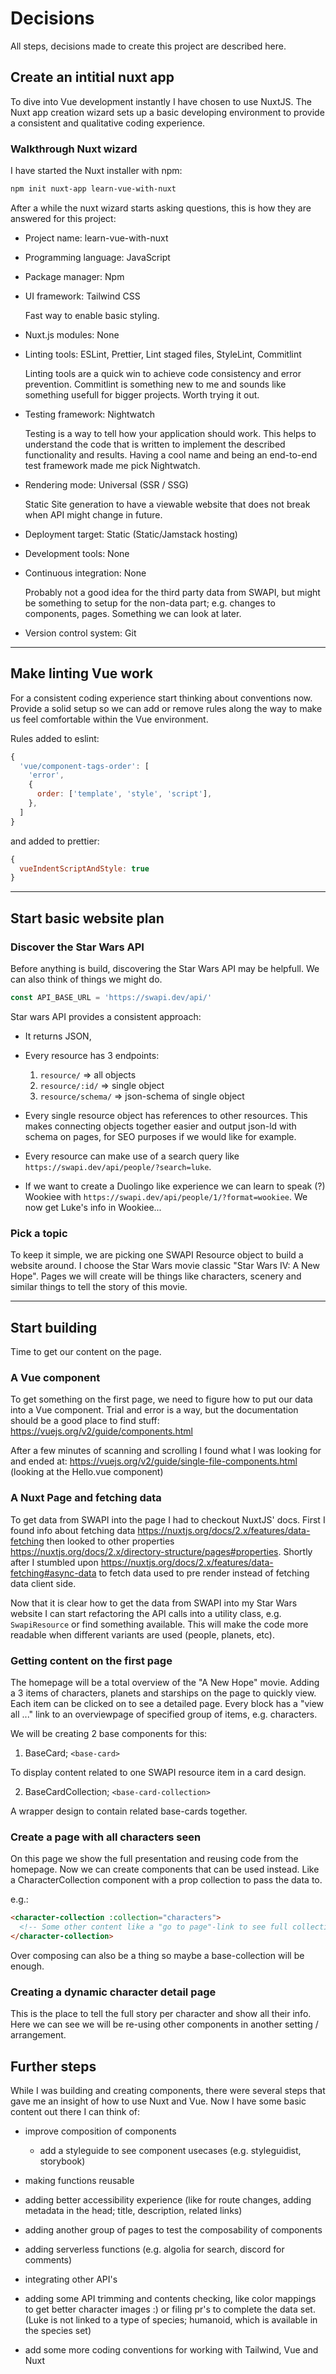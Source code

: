 # Decisions

All steps, decisions made to create this project are described here.

## Create an intitial nuxt app

To dive into Vue development instantly I have chosen to use NuxtJS. The Nuxt app creation wizard sets up a basic developing environment to provide a consistent and qualitative coding experience.

### Walkthrough Nuxt wizard

I have started the Nuxt installer with npm:

```bash
npm init nuxt-app learn-vue-with-nuxt
```

After a while the nuxt wizard starts asking questions, this is how they are answered for this project:

- Project name: learn-vue-with-nuxt
- Programming language: JavaScript
- Package manager: Npm
- UI framework: Tailwind CSS

  Fast way to enable basic styling.

- Nuxt.js modules: None

- Linting tools: ESLint, Prettier, Lint staged files, StyleLint, Commitlint

  Linting tools are a quick win to achieve code consistency and error prevention. Commitlint is something new to me and sounds like something usefull for bigger projects. Worth trying it out.

- Testing framework: Nightwatch

  Testing is a way to tell how your application should work. This helps to understand the code that is written to implement the described functionality and results. Having a cool name and being an end-to-end test framework made me pick Nightwatch.

- Rendering mode: Universal (SSR / SSG)

  Static Site generation to have a viewable website that does not break when API might change in future.

- Deployment target: Static (Static/Jamstack hosting)
- Development tools: None
- Continuous integration: None

  Probably not a good idea for the third party data from SWAPI, but might be something to setup for the non-data part; e.g. changes to components, pages. Something we can look at later.

- Version control system: Git

---

## Make linting Vue work

For a consistent coding experience start thinking about conventions now. Provide a solid setup so we can add or remove rules along the way to make us feel comfortable within the Vue environment.

Rules added to eslint:

```javascript
{
  'vue/component-tags-order': [
    'error',
    {
      order: ['template', 'style', 'script'],
    },
  ]
}
```

and added to prettier:

```javascript
{
  vueIndentScriptAndStyle: true
}
```

---

## Start basic website plan

### Discover the Star Wars API

Before anything is build, discovering the Star Wars API may be helpfull. We can also think of things we might do.

```javascript
const API_BASE_URL = 'https://swapi.dev/api/'
```

Star wars API provides a consistent approach:

- It returns JSON,

- Every resource has 3 endpoints:

  1. `resource/` => all objects
  2. `resource/:id/` => single object
  3. `resource/schema/` => json-schema of single object

- Every single resource object has references to other resources. This makes connecting objects together easier and output json-ld with schema on pages, for SEO purposes if we would like for example.

- Every resource can make use of a search query like `https://swapi.dev/api/people/?search=luke`.

- If we want to create a Duolingo like experience we can learn to speak (?) Wookiee with `https://swapi.dev/api/people/1/?format=wookiee`. We now get Luke's info in Wookiee...

### Pick a topic

To keep it simple, we are picking one SWAPI Resource object to build a website around. I choose the Star Wars movie classic "Star Wars IV: A New Hope". Pages we will create will be things like characters, scenery and similar things to tell the story of this movie.

---

## Start building

Time to get our content on the page.

### A Vue component

To get something on the first page, we need to figure how to put our data into a Vue component. Trial and error is a way, but the documentation should be a good place to find stuff: https://vuejs.org/v2/guide/components.html

After a few minutes of scanning and scrolling I found what I was looking for and ended at: https://vuejs.org/v2/guide/single-file-components.html (looking at the Hello.vue component)

### A Nuxt Page and fetching data

To get data from SWAPI into the page I had to checkout NuxtJS' docs. First I found info about fetching data https://nuxtjs.org/docs/2.x/features/data-fetching then looked to other properties https://nuxtjs.org/docs/2.x/directory-structure/pages#properties. Shortly after I stumbled upon https://nuxtjs.org/docs/2.x/features/data-fetching#async-data to fetch data used to pre render instead of fetching data client side.

Now that it is clear how to get the data from SWAPI into my Star Wars website I can start refactoring the API calls into a utility class, e.g. `SwapiResource` or find something available. This will make the code more readable when different variants are used (people, planets, etc).

### Getting content on the first page

The homepage will be a total overview of the "A New Hope" movie. Adding a 3 items of characters, planets and starships on the page to quickly view. Each item can be clicked on to see a detailed page. Every block has a "view all ..." link to an overviewpage of specified group of items, e.g. characters.

We will be creating 2 base components for this:

1. BaseCard; `<base-card>`

  To display content related to one SWAPI resource item in a card design.

2. BaseCardCollection; `<base-card-collection>`

  A wrapper design to contain related base-cards together.


### Create a page with all characters seen

On this page we show the full presentation and reusing code from the homepage. Now we can create components that can be used instead. Like a CharacterCollection component with a prop collection to pass the data to.

e.g.:
```html
<character-collection :collection="characters">
  <!-- Some other content like a "go to page"-link to see full collection -->
</character-collection>
```

Over composing can also be a thing so maybe a base-collection will be enough.

### Creating a dynamic character detail page

This is the place to tell the full story per character and show all their info. Here we can see we will be re-using other components in another setting / arrangement.

## Further steps

While I was building and creating components, there were several steps that gave me an insight of how to use Nuxt and Vue. Now I have some basic content out there I can think of:

- improve composition of components

  - add a styleguide to see component usecases (e.g. styleguidist, storybook)

- making functions reusable

- adding better accessibility experience (like for route changes, adding metadata in the head; title, description, related links)

- adding another group of pages to test the composability of components

- adding serverless functions (e.g. algolia for search, discord for comments)

- integrating other API's

- adding some API trimming and contents checking, like color mappings to get better character images :) or filing pr's to complete the data set. (Luke is not linked to a type of species; humanoid, which is available in the species set)

- add some more coding conventions for working with Tailwind, Vue and Nuxt
